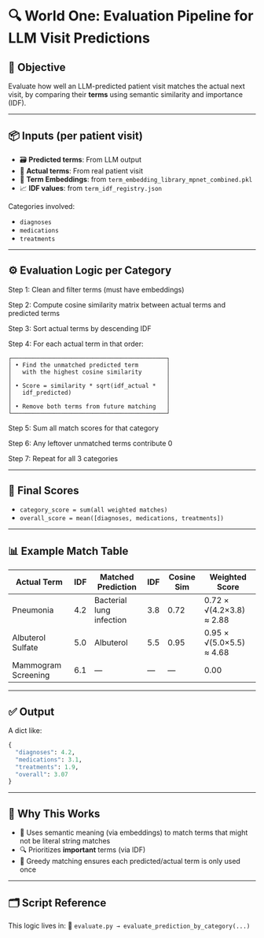 # 🔍 World One: Evaluation Pipeline for LLM Visit Predictions

## 🧠 Objective

Evaluate how well an LLM-predicted patient visit matches the actual next visit, by comparing their **terms** using semantic similarity and importance (IDF).

---

## 📦 Inputs (per patient visit)

- 🗃️ **Predicted terms**: From LLM output
- 🏥 **Actual terms**: From real patient visit
- 🧠 **Term Embeddings**: from `term_embedding_library_mpnet_combined.pkl`
- 📈 **IDF values**: from `term_idf_registry.json`

Categories involved:

- `diagnoses`
- `medications`
- `treatments`

---

## ⚙️ Evaluation Logic per Category

Step 1: Clean and filter terms (must have embeddings)

Step 2: Compute cosine similarity matrix between
actual terms and predicted terms

Step 3: Sort actual terms by descending IDF

Step 4: For each actual term in that order:

```text
┌────────────────────────────────────────────┐
│ • Find the unmatched predicted term        │
│   with the highest cosine similarity       │
│                                            │
│ • Score = similarity * sqrt(idf_actual *   │
│   idf_predicted)                           │
│                                            │
│ • Remove both terms from future matching   │
└────────────────────────────────────────────┘
```

Step 5: Sum all match scores for that category

Step 6: Any leftover unmatched terms contribute 0

Step 7: Repeat for all 3 categories

---

## 🧮 Final Scores

- `category_score = sum(all weighted matches)`
- `overall_score = mean([diagnoses, medications, treatments])`

---

## 📊 Example Match Table

| Actual Term             | IDF  | Matched Prediction        | IDF  | Cosine Sim | Weighted Score           |
|-------------------------|------|----------------------------|------|-------------|---------------------------|
| Pneumonia               | 4.2  | Bacterial lung infection   | 3.8  | 0.72        | 0.72 × √(4.2×3.8) ≈ 2.88 |
| Albuterol Sulfate       | 5.0  | Albuterol                  | 5.5  | 0.95        | 0.95 × √(5.0×5.5) ≈ 4.68 |
| Mammogram Screening     | 6.1  | —                          | —    | —           | 0.00                     |

---

## ✅ Output

A dict like:

```python
{
  "diagnoses": 4.2,
  "medications": 3.1,
  "treatments": 1.9,
  "overall": 3.07
}
```

---

## 🧠 Why This Works

- 🧠 Uses semantic meaning (via embeddings) to match terms that might not be literal string matches
- 🔍 Prioritizes **important** terms (via IDF)
- 🎯 Greedy matching ensures each predicted/actual term is only used once

---

## 🗂️ Script Reference

This logic lives in:
📄 `evaluate.py → evaluate_prediction_by_category(...)`
